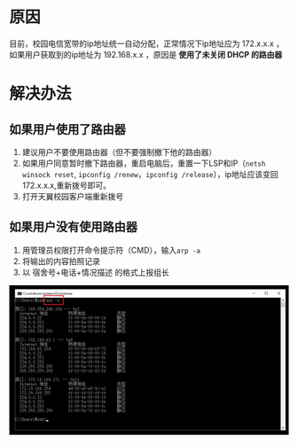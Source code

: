 <!-- TITLE: 故障0-获取到192.168开头的错误ip地址 -->
<!-- SUBTITLE: 本错误一般出现在电信宽带 -->

# 原因

目前，校园电信宽带的ip地址统一自动分配，正常情况下ip地址应为 172.x.x.x ，如果用户获取到的ip地址为 192.168.x.x ，原因是 **使用了未关闭 DHCP 的路由器**

# 解决办法

## 如果用户使用了路由器

1. 建议用户不要使用路由器（但不要强制撤下他的路由器）
2. 如果用户同意暂时撤下路由器，重启电脑后，重置一下LSP和IP（`netsh winsock reset`, `ipconfig /renew`，`ipconfig /release`），ip地址应该变回172.x.x.x,重新拨号即可。
3. 打开天翼校园客户端重新拨号

## 如果用户没有使用路由器

1. 用管理员权限打开命令提示符（CMD），输入`arp -a`
2. 将输出的内容拍照记录
3. 以 宿舍号+电话+情况描述 的格式上报组长

![ip错误192.168](/uploads/0-iperr-192.png)
